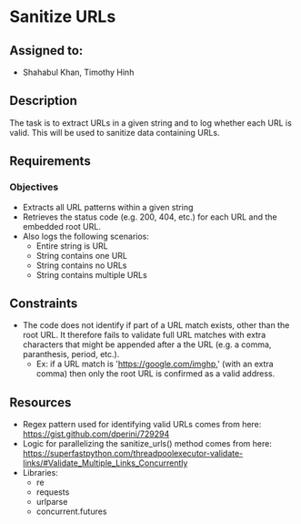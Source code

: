 # Sanitize URLs

## Assigned to:
- Shahabul Khan, Timothy Hinh

## Description
The task is to extract URLs in a given string and to log whether each URL is valid. This will be used to sanitize data containing URLs.

## Requirements

### Objectives
- Extracts all URL patterns within a given string
- Retrieves the status code (e.g. 200, 404, etc.) for each URL and the embedded root URL. 
- Also logs the following scenarios:
    - Entire string is URL
    - String contains one URL
    - String contains no URLs
    - String contains multiple URLs

## Constraints
- The code does not identify if part of a URL match exists, other than the root URL. It therefore fails to validate full URL matches with extra characters that might be appended after a the URL (e.g. a comma, paranthesis, period, etc.).
    - Ex: if a URL match is 'https://google.com/imghp,' (with an extra comma) then only the root URL is confirmed as a valid address.

## Resources
- Regex pattern used for identifying valid URLs comes from here: https://gist.github.com/dperini/729294
- Logic for parallelizing the sanitize_urls() method comes from here: https://superfastpython.com/threadpoolexecutor-validate-links/#Validate_Multiple_Links_Concurrently
- Libraries:
    - re
    - requests
    - urlparse
    - concurrent.futures


